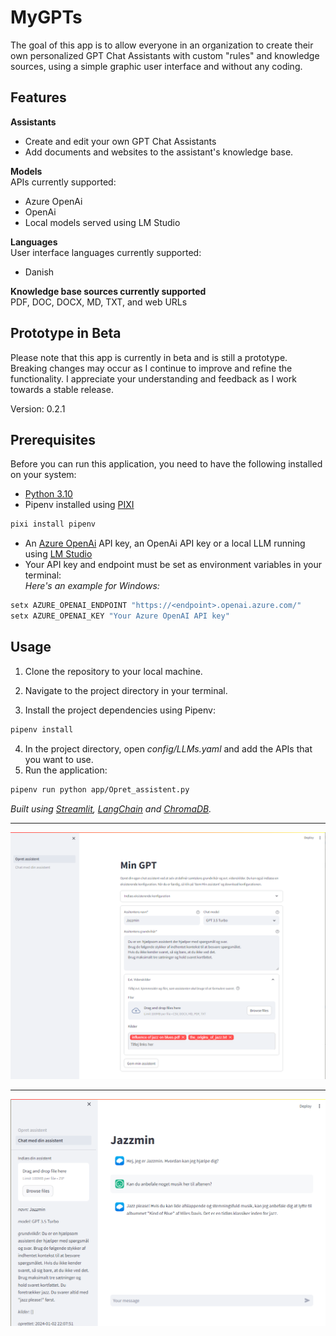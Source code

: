 # MyGPTs

The goal of this app is to allow everyone in an organization to create their own personalized GPT Chat Assistants with custom "rules" and knowledge sources, using a simple graphic user interface and without any coding.

## Features
__Assistants__
- Create and edit your own GPT Chat Assistants
- Add documents and websites to the assistant's knowledge base.

__Models__
<br>APIs currently supported:
 - Azure OpenAi
 - OpenAi
 - Local models served using LM Studio

__Languages__
<br>User interface languages currently supported:
- Danish

__Knowledge base sources currently supported__
<br>PDF, DOC, DOCX, MD, TXT, and web URLs

## Prototype in Beta
Please note that this app is currently in beta and is still a prototype. Breaking changes may occur as I continue to improve and refine the functionality. I appreciate your understanding and feedback as I work towards a stable release.

Version: 0.2.1

## Prerequisites

Before you can run this application, you need to have the following installed on your system:

- [Python 3.10](https://www.python.org/downloads/)
- Pipenv installed using [PIXI](https://pixijs.io/)
```sh
pixi install pipenv
```
- An [Azure OpenAi](https://learn.microsoft.com/en-us/azure/ai-services/openai/) API key, an OpenAi API key or a local LLM running using [LM Studio](https://lmstudio.ai/)
- Your API key and endpoint must be set as environment variables in your terminal:
<br>_Here's an example for Windows:_
```sh 
setx AZURE_OPENAI_ENDPOINT "https://<endpoint>.openai.azure.com/"
setx AZURE_OPENAI_KEY "Your Azure OpenAI API key"
```
## Usage
1.  Clone the repository to your local machine.

2. Navigate to the project directory in your terminal.
3. Install the project dependencies using Pipenv:
```sh
pipenv install
```
4. In the project directory, open _config/LLMs.yaml_ and add the APIs that you want to use.
5. Run the application:
```sh
pipenv run python app/Opret_assistent.py
```

_Built using [Streamlit](https://streamlit.io/), [LangChain](https://www.langchain.com/) and [ChromaDB](https://www.trychroma.com/)._
____
![Screenshot of assistant builder. ](<images/Screenshot_2024-01-02_1.png>)
____
![Screenshot of chat interface. ](<images/Screenshot_2024-01-02 221402.png>)
